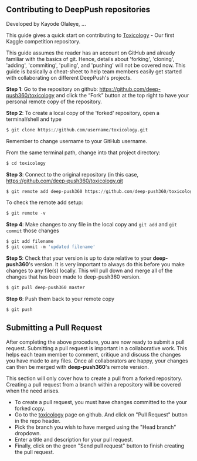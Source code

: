 
## Contributing to DeepPush repositories
Developed by Kayode Olaleye, ...

This guide gives a quick start on contributing to [Toxicology](https://github.com/deep-push360/toxicology) - Our first Kaggle competition repository.

This guide assumes the reader has an account on GitHub and already familiar with the basics of git. Hence, details about 'forking', 'cloning', 'adding', 'commiting', 'pulling', and 'pushing' will not be covered now. This guide is basically a cheat-sheet to help team members easily get started with collaborating on different DeepPush's projects.

**Step 1**: Go to the repository on github: https://github.com/deep-push360/toxicology and click the “Fork” button at the top right to have your personal remote copy of the repository.

**Step 2**: To create a local copy of the 'forked' repository, open a terminal/shell and type

```python
$ git clone https://github.com/username/toxicology.git 
```

Remember to change username to your GitHub username.

From the same terminal path, change into that project directory:


```python
$ cd toxicology
```

**Step 3**: Connect to the original repository (in this case, https://github.com/deep-push360/toxicology.git 


```python
$ git remote add deep-push360 https://github.com/deep-push360/toxicology.git 
```

To check the remote add setup:


```python
$ git remote -v
```

**Step 4**: Make changes to any file in the local copy and `git add` and `git commit` those changes


```python
$ git add filename
$ git commit -m 'updated filename'
```

**Step 5**: Check that your version is up to date relative to your **deep-push360**'s version. It is very important to always do this before you make changes to any file(s) locally. This will pull down and merge all of the changes that has been made to deep-push360 version.


```python
$ git pull deep-push360 master
```

**Step 6**: Push them back to your remote copy


```python
$ git push
```


## Submitting a Pull Request

After completing the above procedure, you are now ready to submit a pull request. Submitting a pull request is important in a collaborative work. This helps each team member to comment, critique and discuss the changes you have made to any files. Once all collaborators are happy, your changes can then be merged with **deep-push360**'s remote version.

This section will only cover how to create a pull from a forked repository. Creating a pull request from a branch within a repository will be covered when the need arises.

- To create a pull request, you must have changes committed to the your forked copy.
- Go to the [toxicology](https://github.com/deep-push360/toxicology) page on github. And click on "Pull Request" button in the repo header.
- Pick the branch you wish to have merged using the "Head branch" dropdown.
- Enter a title and description for your pull request.
- Finally, click on the green "Send pull request" button to finish creating the pull request.


